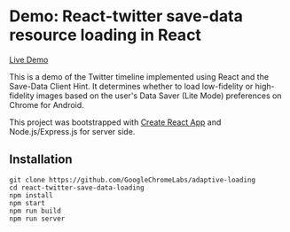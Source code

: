 
# Demo: React-twitter save-data resource loading in React

[Live Demo](https://adaptive-loading.web.app/react-twitter-save-data-loading)

This is a demo of the Twitter timeline implemented using React and the Save-Data Client Hint. It determines whether to load low-fidelity or high-fidelity images based on the user's Data Saver (Lite Mode) preferences on Chrome for Android.

This project was bootstrapped with [Create React App](https://github.com/facebook/create-react-app) and Node.js/Express.js for server side.

## Installation
```
git clone https://github.com/GoogleChromeLabs/adaptive-loading
cd react-twitter-save-data-loading
npm install
npm start
npm run build
npm run server
```
